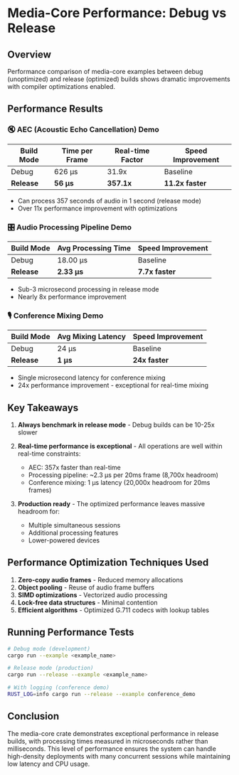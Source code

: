 # Media-Core Performance: Debug vs Release

## Overview

Performance comparison of media-core examples between debug (unoptimized) and release (optimized) builds shows dramatic improvements with compiler optimizations enabled.

## Performance Results

### 🔇 AEC (Acoustic Echo Cancellation) Demo

| Build Mode | Time per Frame | Real-time Factor | Speed Improvement |
|------------|----------------|------------------|-------------------|
| Debug      | 626 μs         | 31.9x            | Baseline          |
| **Release**| **56 μs**      | **357.1x**       | **11.2x faster**  |

- Can process 357 seconds of audio in 1 second (release mode)
- Over 11x performance improvement with optimizations

### 🎛️ Audio Processing Pipeline Demo

| Build Mode | Avg Processing Time | Speed Improvement |
|------------|---------------------|-------------------|
| Debug      | 18.00 μs           | Baseline          |
| **Release**| **2.33 μs**        | **7.7x faster**   |

- Sub-3 microsecond processing in release mode
- Nearly 8x performance improvement

### 🎙️ Conference Mixing Demo

| Build Mode | Avg Mixing Latency | Speed Improvement |
|------------|-------------------|-------------------|
| Debug      | 24 μs             | Baseline          |
| **Release**| **1 μs**          | **24x faster**    |

- Single microsecond latency for conference mixing
- 24x performance improvement - exceptional for real-time mixing

## Key Takeaways

1. **Always benchmark in release mode** - Debug builds can be 10-25x slower

2. **Real-time performance is exceptional** - All operations are well within real-time constraints:
   - AEC: 357x faster than real-time
   - Processing pipeline: ~2.3 μs per 20ms frame (8,700x headroom)
   - Conference mixing: 1 μs latency (20,000x headroom for 20ms frames)

3. **Production ready** - The optimized performance leaves massive headroom for:
   - Multiple simultaneous sessions
   - Additional processing features
   - Lower-powered devices

## Performance Optimization Techniques Used

1. **Zero-copy audio frames** - Reduced memory allocations
2. **Object pooling** - Reuse of audio frame buffers
3. **SIMD optimizations** - Vectorized audio processing
4. **Lock-free data structures** - Minimal contention
5. **Efficient algorithms** - Optimized G.711 codecs with lookup tables

## Running Performance Tests

```bash
# Debug mode (development)
cargo run --example <example_name>

# Release mode (production)
cargo run --release --example <example_name>

# With logging (conference demo)
RUST_LOG=info cargo run --release --example conference_demo
```

## Conclusion

The media-core crate demonstrates exceptional performance in release builds, with processing times measured in microseconds rather than milliseconds. This level of performance ensures the system can handle high-density deployments with many concurrent sessions while maintaining low latency and CPU usage. 
